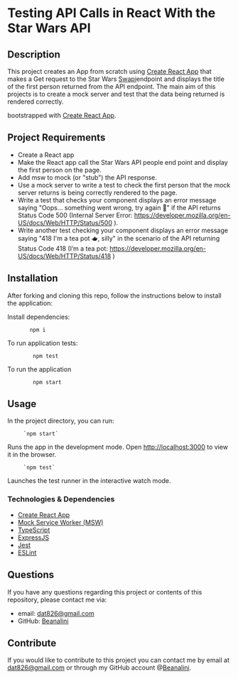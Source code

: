 # Testing API Calls in React With the Star Wars API

## Description

This project creates an App from scratch using [Create React App](https://github.com/facebook/create-react-app) that makes a Get request to the Star Wars [Swapi](https://swapi.dev/)endpoint and displays the title of the first person returned from the API endpoint. The main aim of this projects is to create a mock server and test that the data being returned is rendered correctly.

bootstrapped with [Create React App](https://github.com/facebook/create-react-app).

## Project Requirements

- Create a React app
- Make the React app call the Star Wars API people end point and display the first person on the page.
- Add msw to mock (or "stub") the API response.
- Use a mock server to write a test to check the first person that the mock server returns is being correctly rendered to the page.
- Write a test that checks your component displays an error message saying "Oops... something went wrong, try again 🤕" if the API returns Status Code 500 (Internal Server Error: https://developer.mozilla.org/en-US/docs/Web/HTTP/Status/500 ).
- Write another test checking your component displays an error message saying "418 I'm a tea pot 🫖, silly" in the scenario of the API returning Status Code 418 (I’m a tea pot: https://developer.mozilla.org/en-US/docs/Web/HTTP/Status/418 )

## Installation

After forking and cloning this repo, follow the instructions below to install the application:

Install dependencies:

           npm i

To run application tests:

            npm test

To run the application

            npm start

## Usage

In the project directory, you can run:

         `npm start`

Runs the app in the development mode.
Open [http://localhost:3000](http://localhost:3000) to view it in the browser.

         `npm test`

Launches the test runner in the interactive watch mode.

### Technologies & Dependencies

- [Create React App](https://github.com/facebook/create-react-app)
- [Mock Service Worker (MSW)](https://www.npmjs.com/package/msw)
- [TypeScript](https://www.typescriptlang.org/)
- [ExpressJS](https://expressjs.com/)
- [Jest](https://jestjs.io/)
- [ESLint](https://eslint.org/)

## Questions

If you have any questions regarding this project or contents of this repository, please contact me via:

- email: dat826@gmail.com
- GitHub: [Beanalini](https://github.com/Beanalini)

## Contribute

If you would like to contribute to this project you can contact me by email at dat826@gmail.com or through my GitHub account @[Beanalini](https://github.com/Beanalini).
